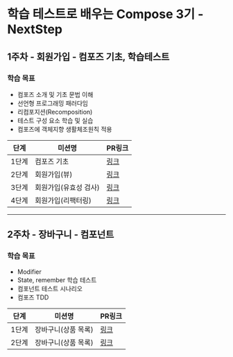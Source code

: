 #  학습 테스트로 배우는 Compose 3기 - NextStep

## 1주차 - 회원가입 - 컴포즈 기초, 학습테스트

### 학습 목표
- 컴포즈 소개 및 기초 문법 이해
- 선언형 프로그래밍 패러다임
- 리컴포지션(Recomposition)
- 테스트 구성 요소 학습 및 실습
- 컴포즈에 객체지향 생활체조원칙 적용

|단계|미션명|PR링크|
|------|---|---|
|1단계|컴포즈 기초|[링크](https://github.com/next-step/android-signup/pull/103)|
|2단계|회원가입(뷰)|[링크](https://github.com/next-step/android-signup/pull/106)|
|3단계|회원가입(유효성 검사)|[링크](https://github.com/next-step/android-signup/pull/121)|
|4단계|회원가입(리팩터링)|[링크](https://github.com/next-step/android-signup/pull/145)|

---

## 2주차 - 장바구니 - 컴포넌트

### 학습 목표
- Modifier
- State, remember 학습 테스트
- 컴포넌트 테스트 시나리오
- 컴포즈 TDD

|단계|미션명|PR링크|
|------|---|---|
|1단계|장바구니(상품 목록)|[링크](https://github.com/next-step/android-shopping-cart/pull/76)|
|2단계|장바구니(상품 목록)|[링크](https://github.com/next-step/android-shopping-cart/pull/84)|
